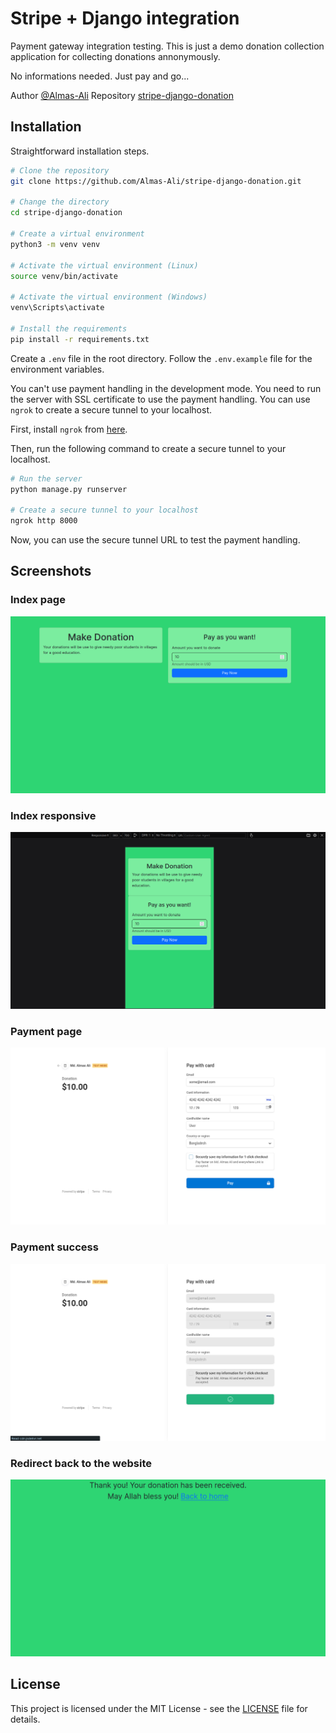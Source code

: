 # Stripe + Django integration

Payment gateway integration testing. This is just a demo donation collection application for collecting donations annonymously.

No informations needed. Just pay and go...

Author [@Almas-Ali](https://github.com/Almas-Ali)
Repository [stripe-django-donation](https://github.com/Almas-Ali/stripe-django-donation)

## Installation

Straightforward installation steps.

```bash
# Clone the repository
git clone https://github.com/Almas-Ali/stripe-django-donation.git

# Change the directory
cd stripe-django-donation

# Create a virtual environment
python3 -m venv venv

# Activate the virtual environment (Linux)
source venv/bin/activate

# Activate the virtual environment (Windows)
venv\Scripts\activate

# Install the requirements
pip install -r requirements.txt
```

Create a `.env` file in the root directory. Follow the `.env.example` file for the environment variables.

You can't use payment handling in the development mode. You need to run the server with SSL certificate to use the payment handling. You can use `ngrok` to create a secure tunnel to your localhost.

First, install `ngrok` from [here](https://ngrok.com/download).

Then, run the following command to create a secure tunnel to your localhost.

```bash
# Run the server
python manage.py runserver

# Create a secure tunnel to your localhost
ngrok http 8000
```

Now, you can use the secure tunnel URL to test the payment handling.

## Screenshots

### Index page

![Index page](screenshots/index.png "Index page")

### Index responsive

![Index responsive](screenshots/index-responsive.png "Index responsive")

### Payment page

![Payment page](screenshots/payment-mode.png "Payment page")

### Payment success

![Payment success](screenshots/payment-success.png "Payment success")

### Redirect back to the website

![Redirect back](screenshots/redirect-back-success.png "Redirect back")

## License

This project is licensed under the MIT License - see the [LICENSE](LICENSE) file for details.
